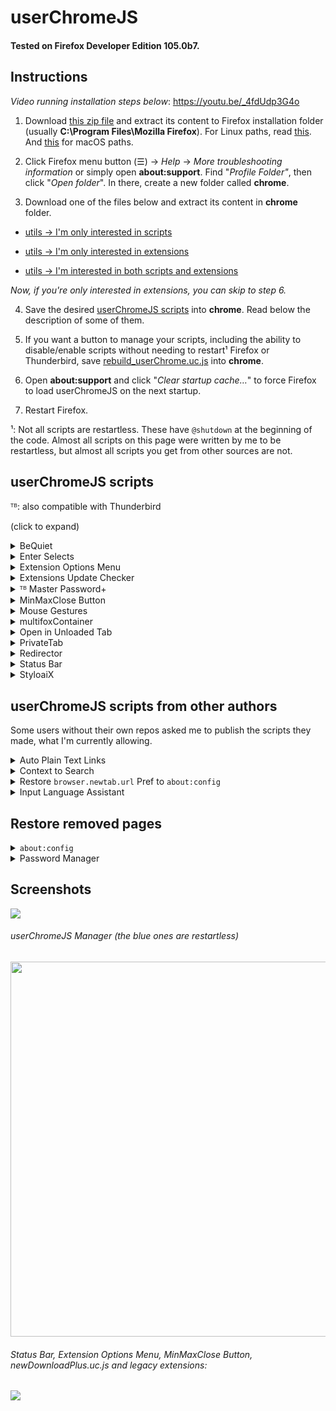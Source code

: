# userChromeJS

#### Tested on Firefox Developer Edition 105.0b7.

## Instructions

*Video running installation steps below*: https://youtu.be/_4fdUdp3G4o

1. Download [this zip file](https://raw.githubusercontent.com/xiaoxiaoflood/firefox-scripts/master/fx-folder.zip) and extract its content to Firefox installation folder (usually **C:\Program Files\Mozilla Firefox**). For Linux paths, read [this](https://github.com/xiaoxiaoflood/firefox-scripts/issues/8#issuecomment-467619800). And [this](https://github.com/xiaoxiaoflood/firefox-scripts/issues/103#issuecomment-978723534) for macOS paths.

2. Click Firefox menu button (☰) -> *Help* -> *More troubleshooting information* or simply open **about:support**. Find "*Profile Folder"*, then click "*Open folder*". In there, create a new folder called **chrome**.

3. Download one of the files below and extract its content in **chrome** folder.

 - [utils → I'm only interested in scripts](https://raw.githubusercontent.com/xiaoxiaoflood/firefox-scripts/master/utils_scripts_only.zip)

 - [utils → I'm only interested in extensions](https://raw.githubusercontent.com/xiaoxiaoflood/firefox-scripts/master/utils_extensions_only.zip)
 
 - [utils → I'm interested in both scripts and extensions](https://raw.githubusercontent.com/xiaoxiaoflood/firefox-scripts/master/utils.zip)

*Now, if you're only interested in extensions, you can skip to step 6.*

4. Save the desired [userChromeJS scripts](https://github.com/xiaoxiaoflood/firefox-scripts/tree/master/chrome) into **chrome**. Read below the description of some of them.

5. If you want a button to manage your scripts, including the ability to disable/enable scripts without needing to restart¹ Firefox or Thunderbird, save [rebuild_userChrome.uc.js](https://raw.githubusercontent.com/xiaoxiaoflood/firefox-scripts/master/chrome/rebuild_userChrome.uc.js) into **chrome**.

6. Open **about:support** and click "*Clear startup cache…*" to force Firefox to load userChromeJS on the next startup.

7. Restart Firefox.

¹: Not all scripts are restartless. These have `@shutdown` at the beginning of the code. Almost all scripts on this page were written by me to be restartless, but almost all scripts you get from other sources are not.

## userChromeJS scripts
ᵀᴮ: also compatible with Thunderbird

(click to expand)
<details>
  <summary>BeQuiet</summary>
 The main purpose of this script is to control media without having to select the tab playing it. So I can play/pause a YouTube video or skip to the next song in Deezer while browsing Reddit, for example.
 Three hotkeys are defined by this script: Ctrl+Alt+S to play/pause, Ctrl+Alt+D to next song and Ctrl+Alt+A to previous song.
 
  Besides that, no more than one tab should play audio at the same time. Each tab paused by another tab that starts playing is added to a stack. So if I open a new YouTube video while there's already one playing, the new tab starts playing and the other is paused. When the video ends or when I pause it, the first YouTube tab resumes playing.
 
 As for now, I only added support for a few sites, like Deezer, Spotify and YouTube. I chose not to support next/previous in YouTube, only play/pause.
 
  [Download link](https://raw.githubusercontent.com/xiaoxiaoflood/firefox-scripts/master/chrome/BeQuiet.uc.js). 
</details>
<details>
  <summary>Enter Selects</summary>
  Have you ever been frustrated because you wanted Firefox to autofill "https://www.youtube.com/feed/subscriptions" when you type "youtube" in location bar? That's because Firefox only autofills domains, so it will never go further than just "https://www.youtube.com/". Also because of this, Firefox will never autofill "https://www.reddit.com/r/firefox/" when you type "firefox", no matter how many times you've visited that page.
  
  I don't like this. Firefox should be smart to always prioritize the page with higher "visit score" in browser history. That's what this script fixes. It preselects the first suggestion from address bar. For instance, if this page is the first suggestion when you type "xiaoxiaoflood", you don't need to press down arrow key before Enter.
  
  Pages you often visit always rise to the first position, so accessing any frequent page will be as easy as typing no more than three chars + Enter, like just "you" + Enter to load YouTube Feed directly instead of YouTube homepage. It's even possible to teach Firefox to select YouTube Feed with "y" and YouTube Homepage with "yo", it's just a matter of practice.
  
  This script replaces urlbar autocomplete, so `browser.urlbar.autoFill` is disabled on install. If at any time you miss domain autofill, you still sort of can achieve that by pressing Tab IF the domain of first suggestion matches what you've typed so far. Example: you typed "*git*" and the first suggestion is from *github.com*. Pressing Tab key will autocomplete the domain even if the first suggestion is not just github.com - it may be github.com/whatever. But if the typed input doesn't match the domain of the first suggestion, then Tab key will have default behavior of selecting next suggestion just like down arrow key.

  [Download link](https://raw.githubusercontent.com/xiaoxiaoflood/firefox-scripts/master/chrome/enterSelects.uc.js). 
</details>
<details>
  <summary>Extension Options Menu</summary>
  A single toolbar button to manage all your extensions. It opens a menu listing each extension. Left-click to open Options from the hovered addon, right-click to enable/disable, Ctrl + right-click to uninstall. Hover anywhere on the menu to see more.

  Screenshot:
  
  ![](https://i.imgur.com/FWs3pYl.png)

  [Download link](https://raw.githubusercontent.com/xiaoxiaoflood/firefox-scripts/master/chrome/extensionOptionsMenu.uc.js).
</details>
<details>
  <summary>Extensions Update Checker</summary>
  Firefox checks for available updates every 24 hours. You can disable autoinstall updates, but then you'll only know there are available updates if you manually open Add-ons Manager. This script:
 
  - Disables autoinstall updates for every addon.
  - Just after the daily check, if there's an update available it will open Add-ons Manager directly in "Available Updates" view, so that you can track changes before updating (you can click on the extension, then click "Release Notes" button).
  - You can fill `ignoreList` if you are deliberately using an outdated version of an extension and don't want to be notified that an update is available.

  [Download link](https://raw.githubusercontent.com/xiaoxiaoflood/firefox-scripts/master/chrome/extensionsUpdateChecker.uc.js).
</details>
<details>
  <summary>ᵀᴮ Master Password+</summary>
  Locks Firefox with password. This will prompt the password on browser startup or anytime when you lock it with Ctrl+Alt+Shift+W.
  
  You need to set a master password in <i>Firefox Options > Privacy & Security > [×] Use a Primary Password</i>.

  [Download link](https://raw.githubusercontent.com/xiaoxiaoflood/firefox-scripts/master/chrome/masterPasswordPlus.uc.js).  

  Locked:
  ![](https://i.imgur.com/cE3sUGT.png)

  Unlocked:
  ![](https://i.imgur.com/KOkEJq5.png)
</details>
<details>
  <summary>MinMaxClose Button</summary>
  Toolbar button to replace native window buttons (minimize, maximize and close). I use Sidebery (vertical tabbar) with hidden titlebar, so I need this.
 
 - <i>Left-click</i> to minimize (so I can't close it accidentally).
 
 - <i>Right-click</i> to close.
 
 - <i>Middleclick</i> restores to fixed position/size (edit script code with your preferred values). If you want to restore to previous position/size, use <i>Shift + Middleclick</i>.
  
  ![](https://raw.githubusercontent.com/xiaoxiaoflood/firefox-scripts/master/screenshots/minmaxclose.png)

  [Download link](https://raw.githubusercontent.com/xiaoxiaoflood/firefox-scripts/master/chrome/minMaxCloseButton.uc.js).
</details>
<details>
  <summary>Mouse Gestures</summary>
  More powerful than any mouse gestures WebExtensions. But it doesn't have user interface and I have only included actions I use, so unless the default set of actions suits you, knowledge in JavaScript is required to write extra actions. However, it's easy to change gestures for available actions. You can view default gestures at the beginning of the code (search for <code>GESTURES:</code>). Some of them:
 
 - <b>Hold right-click, then roll mouse wheel up or down</b> to switch to next/previous tab.
 - <b>Hold right-click, move down and release</b> to scroll to bottom of the page (or move up to go the top). If the cursor was over an image, moving down will open a new tab for reverse image Google search instead of scrolling to bottom.
 - <b>Hold right-click, then left-click</b> to switch to the last selected tab.
 - <b>Hold left-click, then right-click</b> to reload current tab.
 - <b>Hold right-click, then middle-click (wheel button)</b> to close current tab.
 - <b>Hold right-click, move left and release</b> to copy URL of link or media under the cursor.
 - <b>Hold right-click, move right and release</b> to open a new tab with the link or media under the cursor.
 - <b>Hold middle-click, move left and release</b> to copy selected text or image under the cursor.
 - <b>Hold middle-click, move right and release</b> to paste.
 - <b>Hold left-click, then press forward button</b> (for mouse with extra buttons) to switch to next group/panel (specific compatibility with <b>Sidebery</b> extension).

 Gestures are cumulative if possible, so right-click (hold) + left-click + left-click + left-click will toggle between the two most recently used tabs.
 
 Advantages over existing extensions:
 - Extensions can't run over Firefox interface, so gestures don't work over Firefox toolbars.
 - Extensions can't run on privileged pages like <i>about:config</i> and <i>view-source</i>.
 - Extensions need the page to start loading to run, causing gestures to fail sometimes.
 - Extensions can't set gestures for 4th and 5th mouse buttons (Back and Forward).
 - Unlike extensions that are limited by existing APIs, userChromeJS has unrestricted access to Firefox internals, so you can do almost whatever you want if you write code for that.

  [Download link](https://raw.githubusercontent.com/xiaoxiaoflood/firefox-scripts/master/chrome/mouseGestures.uc.js).
</details>
<details>
  <summary>multifoxContainer</summary>
  When Firefox introduced containers, I created this script to get some features that I missed from Multifox, the legacy addon that implemented "containers" years before Firefox having this feature by default.
  Since then, Firefox has added some things this script had, so I removed them. But I still use it for two things:
  
  - New tabs (Ctrl+T or New Tab button) inherits the container of current tab (except for Private Tabs).
  
  - The label in urlbar serves as menubutton to reopen current tab in other container. With left click, current tab is replaced. With middleclick, a new tab is opened without closing the other one.
  
  ![](https://i.imgur.com/BE7oPcu.png)

  [Download link](https://raw.githubusercontent.com/xiaoxiaoflood/firefox-scripts/master/chrome/multifoxContainer.uc.js).
</details>
<details>
  <summary>Open in Unloaded Tab</summary>
  Creates an item in contextmenu to open links/bookmarks/history in unloaded tabs, i.e. the tab is created, but it will only load when selected. Just like unloaded tabs when you start Firefox recovering tabs from previous usage.
 So you can, for example, open multiple related YouTube videos and load them one by one. Or open an entire bookmark folder in tabs without freezing the browser, since tab content will load on demand.

  [Download link](https://raw.githubusercontent.com/xiaoxiaoflood/firefox-scripts/master/chrome/openInUnloadedTab.uc.js).
</details>
<details>
  <summary>PrivateTab</summary>
  Fx 77 blocked the ability to open private tabs in non-private windows, previously possible with Private Tab addon. So I decided to write this script as a replacement. You can change some minor settings at the beginning of the code.
 
  ![](https://raw.githubusercontent.com/xiaoxiaoflood/firefox-scripts/master/screenshots/privatetab.png)

  [Download link](https://raw.githubusercontent.com/xiaoxiaoflood/firefox-scripts/master/chrome/privateTab.uc.js).
</details>
<details>
  <summary>Redirector</summary>
  Requires basic JS skills to write rules using regex.
 
  The main difference between this and extensions like [Redirector](https://addons.mozilla.org/en-US/firefox/addon/redirector/) it that these Firefox extensions record both pre-redirect and final URLs in history. I want it to record just the final URL.
  
  This script can also do more complex things like running a JS function with regex results.
  
  Finally, the main reason why I wrote this was to integrate it with [Link Status Redux](https://github.com/xiaoxiaoflood/firefox-scripts/tree/master/extensions/linkstatusredux). When I point the mouse to a link that I've already visited, LSR displays the time of last visit. This is extremely useful for me to know if I have already visited the page and to track changes since last visit.
  
  LSR uses Redirector rules to replace links directly in page (Redirector extension doesn't do this, it redirects only when you try to load the URL). And many URLs have gibberish at the end, so I have rules to remove them, then the URL remains clean and LST can track last visit correctly (because the gibberish is different every time, generating different URLs).
  
  Note: the list of rules in the script is just an example, mine is much bigger.

  [Download link](https://raw.githubusercontent.com/xiaoxiaoflood/firefox-scripts/master/chrome/redirector.uc.js).
</details>
<details>
  <summary>Status Bar</summary>
  Brings back the good old status bar (also known as Addon Bar) at the bottom, with status text plus any buttons you want.

  Screenshots:
  
  ![](https://i.imgur.com/2EBQyjE.png)
  
  ![](https://i.imgur.com/zoX79TT.png)

  [Download link](https://raw.githubusercontent.com/xiaoxiaoflood/firefox-scripts/master/chrome/status-bar.uc.js).
</details>
<details>
  <summary>StyloaiX</summary>
  UserStyle manager to reskin Firefox window and websites. Replacement for legacy Stylish. More convenient than userChrome.css and userContent.css, as it has a powerful editor with instant preview, error checking, code autocomplete and you can enable/disable individual styles without restarting Firefox.

  Screenshots (yes, I'm using the old Stylish icon):
  
  ![](https://raw.githubusercontent.com/xiaoxiaoflood/firefox-scripts/master/screenshots/styloaix-editor.png)
  
  ![](https://raw.githubusercontent.com/xiaoxiaoflood/firefox-scripts/master/screenshots/styloaix-button.png)

  [Download link - extract it in chrome folder](https://raw.githubusercontent.com/xiaoxiaoflood/firefox-scripts/master/chrome/styloaix.zip).
</details>

## userChromeJS scripts from other authors

Some users without their own repos asked me to publish the scripts they made, what I'm currently allowing.

<details>
  <summary>Auto Plain Text Links</summary>
  Firefox's default context menu will allow you to open plain text links if you select them first. This small addon automatically detects simple http and ftp plain text links when you right-click without needing you to select them first, then passes that URL on to the default Firefox menu items for opening them.

  [Download link - extract it in chrome folder](https://raw.githubusercontent.com/xiaoxiaoflood/firefox-scripts/master/chrome/autoPlainTextLinks.zip).
</details>

<details>
  <summary>Context to Search</summary>
  With this script, when you choose Search from the context menu (with text selected), instead of immediately searching it will just put the selected text in the search bar so you can edit it and choose the search engine before searching.

  [Download link](https://raw.githubusercontent.com/xiaoxiaoflood/firefox-scripts/master/chrome/contextToSearch.uc.js).
</details>

<details>
 <summary>Restore <code>browser.newtab.url</code> Pref to <code>about:config</code></summary>
 This script restores the <code>browser.newtab.url</code> preference to <code>about:config</code>. Using this preference, you can set whatever you like as your New Tab page, including things like <code>file://</code> URLs that don't work with new tab override extensions. Once you install the script, just set the preference in <code>about:config</code> and it should work automatically. Make sure you don't have any other new tab extensions, or it might not work.
 
 (Written by [TheRealPSV](https://github.com/TheRealPSV))

  [Download link](https://raw.githubusercontent.com/xiaoxiaoflood/firefox-scripts/master/chrome/newtab-aboutconfig.uc.js).
</details>

<details>
 <summary>Input Language Assistant</summary>
 this script is based on <code>Input Language Assistant</code> legacy extension. when you click on address bar, this script automatically changes your input language to English and once you press enter or click anywhere else, it will restore your input language to the previous language.
 note: this script is not restartless. if you want to enable or disable this script you need to restart browser.
 
 (Written by [siamak2](https://github.com/siamak2))
 
 [Download link](https://raw.githubusercontent.com/xiaoxiaoflood/firefox-scripts/master/chrome/inputLanguageAssistant.uc.js).
</details>

## Restore removed pages

<details>
  <summary><code>about:config</code></summary>
  The new <code>about:config</code> is way worse than the classic page. Although the new version was introduced in Fx 71, the old one was still accessible for a while via direct URL, but it was removed in Fx 87. To continue using it, save all three files from the link below, then bookmark the following URL:
 
  <i>chrome://userchromejs/content/aboutconfig/aboutconfig.xhtml</i>
  
 → [about:config folder](https://github.com/xiaoxiaoflood/firefox-scripts/tree/master/chrome/utils/aboutconfig)
</details>

<details>
  <summary>Password Manager</summary>
  I don't like the new password manager and the old one was removed in Fx 77. I'm still using it. If you want it too, save all three files from the link below, so that you can access the old password manager using the following URL (bookmark it):
 
 <i>chrome://userchromejs/content/passwordmgr/passwordManager.xhtml</i>
 
 → [Password Manager folder](https://github.com/xiaoxiaoflood/firefox-scripts/tree/master/chrome/utils/passwordmgr)
</details>

## Screenshots

<img src="https://raw.githubusercontent.com/xiaoxiaoflood/firefox-scripts/master/screenshots/folder.png">

###### userChromeJS Manager (the blue ones are restartless)
<img src="https://raw.githubusercontent.com/xiaoxiaoflood/firefox-scripts/master/screenshots/rebuild_userChrome.png" height="600">

###### Status Bar, Extension Options Menu, MinMaxClose Button, newDownloadPlus.uc.js and legacy extensions:
<img  src="https://raw.githubusercontent.com/xiaoxiaoflood/firefox-scripts/master/screenshots/window.png">
